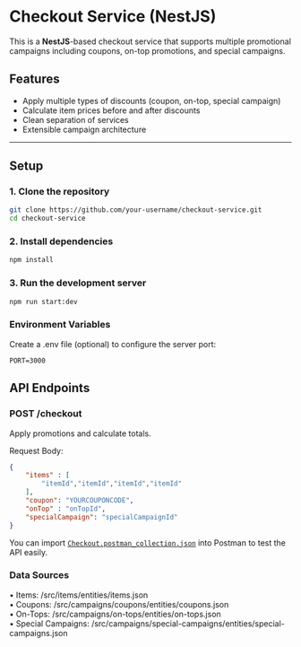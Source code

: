 # Checkout Service (NestJS)

This is a **NestJS**-based checkout service that supports multiple promotional campaigns including coupons, on-top promotions, and special campaigns.

## Features

- Apply multiple types of discounts (coupon, on-top, special campaign)
- Calculate item prices before and after discounts
- Clean separation of services
- Extensible campaign architecture

---

## Setup

### 1. Clone the repository

```bash
git clone https://github.com/your-username/checkout-service.git
cd checkout-service
```

### 2. Install dependencies

```bash
npm install
```

### 3. Run the development server

```bash
npm run start:dev
```

### Environment Variables

Create a .env file (optional) to configure the server port:

```env
PORT=3000
```

## API Endpoints

### POST /checkout

Apply promotions and calculate totals.

Request Body:
```json
{
    "items" : [
        "itemId","itemId","itemId","itemId"
    ],
    "coupon": "YOURCOUPONCODE",
    "onTop" : "onTopId",
    "specialCampaign": "specialCampaignId"
}
```

You can import [`Checkout.postman_collection.json`](./Checkout.postman_collection.json) into Postman to test the API easily.

### Data Sources
• Items: /src/items/entities/items.json  
• Coupons: /src/campaigns/coupons/entities/coupons.json  
• On-Tops: /src/campaigns/on-tops/entities/on-tops.json  
• Special Campaigns: /src/campaigns/special-campaigns/entities/special-campaigns.json  
